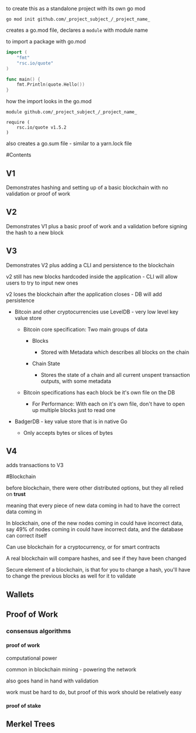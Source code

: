 to create this as a standalone project with its own go mod

`go mod init github.com/_project_subject_/_project_name_`

creates a go.mod file, declares a `module` with module name

to import a package with go.mod

```go
import (
    "fmt"
    "rsc.io/quote"
)

func main() {
    fmt.Println(quote.Hello())
}
```

how the import looks in the go.mod

```
module github.com/_project_subject_/_project_name_

require (
    rsc.io/quote v1.5.2
)
```

also creates a go.sum file - similar to a yarn.lock file

#Contents

## V1

Demonstrates hashing and setting up of a basic blockchain with no validation or proof of work

## V2 

Demonstrates V1 plus a basic proof of work and a validation before signing the hash to a new block

## V3

Demonstrates V2 plus adding a CLI and persistence to the blockchain

v2 still has new blocks hardcoded inside the application - CLI will allow users to try to input new ones

v2 loses the blockchain after the application closes - DB will add persistence

- Bitcoin and other cryptocurrencies use LevelDB - very low level key value store

    - Bitcoin core specification: Two main groups of data
    
        - Blocks
        
            - Stored with Metadata which describes all blocks on the chain
        
        - Chain State
        
            - Stores the state of a chain and all current unspent transaction outputs, with some metadata
            
    - Bitcoin specifications has each block be it's own file on the DB
    
        - For Performance: With each on it's own file, don't have to open up multiple
        blocks just to read one

- BadgerDB - key value store that is in native Go

    - Only accepts bytes or slices of bytes
    
## V4

adds transactions to V3

#Blockchain

before blockchain, there were other distributed options, but they all relied on **trust**

meaning that every piece of new data coming in had to have the correct data coming in

In blockchain, one of the new nodes coming in could have incorrect data, say 49% of nodes coming in
could have incorrect data, and the database can correct itself

Can use blockchain for a cryptocurrency, or for smart contracts

A real blockchain will compare hashes, and see if they have been changed

Secure element of a blockchain, is that for you to change a hash, you'll have to change the previous blocks as well for it to validate

## Wallets

## Proof of Work

### consensus algorithms 

#### proof of work

computational power

common in blockchain mining - powering the network

also goes hand in hand with validation

work must be hard to do, but proof of this work should be relatively easy

#### proof of stake

## Merkel Trees